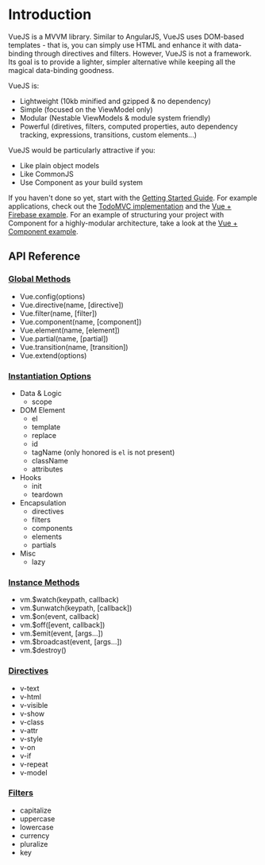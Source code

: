# Introduction

VueJS is a MVVM library. Similar to AngularJS, VueJS uses DOM-based templates - that is, you can simply use HTML and enhance it with data-binding through directives and filters. However, VueJS is not a framework. Its goal is to provide a lighter, simpler alternative while keeping all the magical data-binding goodness.

VueJS is:

- Lightweight (10kb minified and gzipped & no dependency)
- Simple (focused on the ViewModel only)
- Modular (Nestable ViewModels & module system friendly)
- Powerful (diretives, filters, computed properties, auto dependency tracking, expressions, transitions, custom elements...)

VueJS would be particularly attractive if you:

- Like plain object models
- Like CommonJS
- Use Component as your build system

If you haven't done so yet, start with the [Getting Started Guide](Getting-Started). For example applications, check out the [TodoMVC implementation](https://github.com/yyx990803/vue/tree/master/examples/todomvc) and the [Vue + Firebase example](https://github.com/yyx990803/vue/tree/master/examples/firebase). For an example of structuring your project with Component for a highly-modular architecture, take a look at the [Vue + Component example](https://github.com/vuejs/vue-component-example).

## API Reference

### [Global Methods](https://github.com/yyx990803/vue/wiki/Global-Methods)

- Vue.config(options)
- Vue.directive(name, [directive])
- Vue.filter(name, [filter])
- Vue.component(name, [component])
- Vue.element(name, [element])
- Vue.partial(name, [partial])
- Vue.transition(name, [transition])
- Vue.extend(options)

### [Instantiation Options](https://github.com/yyx990803/vue/wiki/Instantiation-Options)

- Data & Logic
    - scope
- DOM Element
    - el
    - template
    - replace
    - id
    - tagName (only honored is `el` is not present)
    - className
    - attributes
- Hooks
    - init
    - teardown
- Encapsulation
    - directives
    - filters
    - components
    - elements
    - partials
- Misc
    - lazy

### [Instance Methods](https://github.com/yyx990803/vue/wiki/Instance-Methods)

- vm.$watch(keypath, callback)
- vm.$unwatch(keypath, [callback])
- vm.$on(event, callback)
- vm.$off([event, callback])
- vm.$emit(event, [args...])
- vm.$broadcast(event, [args...])
- vm.$destroy()

### [Directives](https://github.com/yyx990803/vue/wiki/Directives)

- v-text
- v-html
- v-visible
- v-show
- v-class
- v-attr
- v-style
- v-on
- v-if
- v-repeat
- v-model

### [Filters](https://github.com/yyx990803/vue/wiki/Filters)

- capitalize
- uppercase
- lowercase
- currency
- pluralize
- key